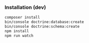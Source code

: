 ### Installation (dev)
```bash
composer install
bin/console doctrine:database:create
bin/console doctrine:schema:create
npm install
npm run watch
```

